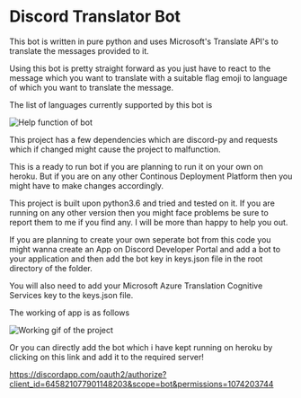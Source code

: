 # Discord Translator Bot

This bot is written in pure python and uses Microsoft's Translate API's to translate the messages provided to it.

Using this bot is pretty straight forward as you just have to react to the message which you want to translate with a suitable flag emoji to language of which you want to translate the message.

The list of languages currently supported by this bot is 

![Help function of bot](https://res.cloudinary.com/dtldj8hpa/image/upload/v1574605347/projects/bot-help.jpg)

This project has a few dependencies which are discord-py and requests which if changed might cause the project to malfunction.

This is a ready to run bot if you are planning to run it on your own on heroku. But if you are on any other Continous Deployment Platform then you might have to make changes accordingly.

This project is built upon python3.6 and tried and tested on it. If you are running on any other version then you might face problems be sure to report them to me if you find any. I will be more than happy to help you out.

If you are planning to create your own seperate bot from this code you might wanna create an App on Discord Developer Portal and add a bot to your application and then add the bot key in keys.json file in the root directory of the folder.

You will also need to add your Microsoft Azure Translation Cognitive Services key to the keys.json file.

The working of app is as follows

![Working gif of the project](https://res.cloudinary.com/dtldj8hpa/video/upload/v1574606694/projects/TranslateBot.gif)

Or you can directly add the bot which i have kept running on heroku by clicking on this link and add it to the required server!

https://discordapp.com/oauth2/authorize?client_id=645821077901148203&scope=bot&permissions=1074203744
